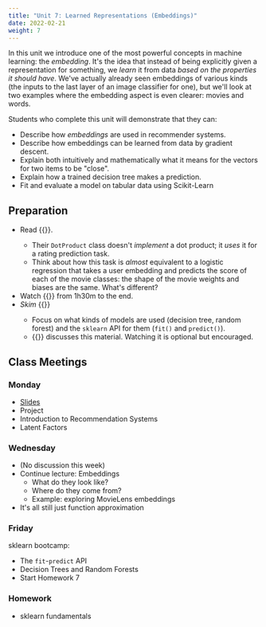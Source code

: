 ```yaml
---
title: "Unit 7: Learned Representations (Embeddings)"
date: 2022-02-21
weight: 7
---
```


In this unit we introduce one of the most powerful concepts in machine learning: the *embedding*. It's the idea that instead of being explicitly given a representation for something, we *learn* it from data *based on the properties it should have*. We've actually already seen embeddings of various kinds (the inputs to the last layer of an image classifier for one), but we'll look at two examples where the embedding aspect is even clearer: movies and words.

Students who complete this unit will demonstrate that they can:

- Describe how *embeddings* are used in recommender systems.
- Describe how embeddings can be learned from data by gradient descent.
- Explain both intuitively and mathematically what it means for the vectors for two items to be "close".
- Explain how a trained decision tree makes a prediction.
- Fit and evaluate a model on tabular data using Scikit-Learn

## Preparation

- Read {{<fastbook num="8" nbname="08_collab.ipynb">}}.
  - Their `DotProduct` class doesn't *implement* a dot product; it *uses* it for a rating prediction task.
  - Think about how this task is *almost* equivalent to a logistic regression that takes a user embedding and predicts the score of each of the movie classes: the shape of the movie weights and biases are the same. What's different?
- Watch {{<fastvideo num="6">}} from 1h30m to the end.
- *Skim* {{<fastbook num="9" nbname="09_tabular.ipynb">}}
  - Focus on what kinds of models are used (decision tree, random forest) and the `sklearn` API for them (`fit()` and `predict()`).
  - {{<fastvideo num="7">}} discusses this material. Watching it is optional but encouraged.

## Class Meetings

### Monday

- [Slides](https://cs.calvin.edu/courses/cs/344/22sp/slides/w7/w7-recsys-embedding.html#1)
- Project
- Introduction to Recommendation Systems
- Latent Factors

### Wednesday

- (No discussion this week)
- Continue lecture: Embeddings
  - What do they look like?
  - Where do they come from?
  - Example: exploring MovieLens embeddings
- It's all still just function approximation

### Friday

sklearn bootcamp:

- The `fit`-`predict` API
- Decision Trees and Random Forests
- Start Homework 7

### Homework

- sklearn fundamentals

<!--
Prep question

Suppose we have (correctly) defined the function `dot_product(x1, x2)` that computes the dot product of two vectors (stored as lists of numbers).

What would the following code print?

```python
print(dot_product(
  [1.0, 2.0, -1.0],
  [0.0, 2.0, -1.0]
))
```

Fill in the blanks to implement `dot_product(x1, x2)`:

```python
def dot_product(x1, x2):
    result = 0.0
    for ... in range(...):
        ...
    return result
```

-->